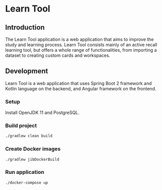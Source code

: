 # Learn Tool

## Introduction
The Learn Tool application is a web application that aims to improve the study and learning process.
Learn Tool consists mainly of an active recall learning tool, but offers a whole range of functionalities, from importing a dataset to creating custom cards and workspaces.

## Development

Learn Tool is a web application that uses Spring Boot 2 framework and Kotlin language on the backend, and Angular framework on the frontend.

### Setup

Install OpenJDK 11 and PostgreSQL.

### Build project

```sh
./gradlew clean build
```

### Create Docker images

```sh
./gradlew jibDockerBuild
```

### Run application

```sh
./docker-compose up
```
